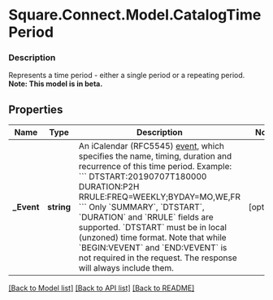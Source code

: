 # Square.Connect.Model.CatalogTimePeriod

### Description

Represents a time period - either a single period or a repeating period.
**Note: This model is in beta.**

## Properties

Name | Type | Description | Notes
------------ | ------------- | ------------- | -------------
**_Event** | **string** | An iCalendar (RFC5545) [event](https://tools.ietf.org/html/rfc5545#section-3.6.1), which specifies the name, timing, duration and recurrence of this time period.  Example:  &#x60;&#x60;&#x60; DTSTART:20190707T180000 DURATION:P2H RRULE:FREQ&#x3D;WEEKLY;BYDAY&#x3D;MO,WE,FR &#x60;&#x60;&#x60;  Only &#x60;SUMMARY&#x60;, &#x60;DTSTART&#x60;, &#x60;DURATION&#x60; and &#x60;RRULE&#x60; fields are supported. &#x60;DTSTART&#x60; must be in local (unzoned) time format. Note that while &#x60;BEGIN:VEVENT&#x60; and &#x60;END:VEVENT&#x60; is not required in the request. The response will always include them. | [optional] 



[[Back to Model list]](../README.md#documentation-for-models) [[Back to API list]](../README.md#documentation-for-api-endpoints) [[Back to README]](../README.md)

